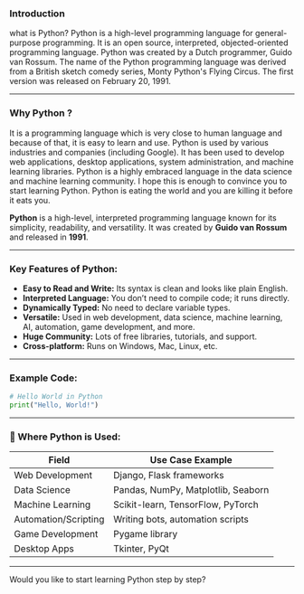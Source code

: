 ### Introduction

what is Python?
Python is a high-level programming language for general-purpose programming. It is an open source, interpreted, objected-oriented programming language. Python was created by a Dutch programmer, Guido van Rossum. The name of the Python programming language was derived from a British sketch comedy series, Monty Python's Flying Circus. The first version was released on February 20, 1991.

---

### Why Python ?
It is a programming language which is very close to human language and because of that, it is easy to learn and use. Python is used by various industries and companies (including Google). It has been used to develop web applications, desktop applications, system administration, and machine learning libraries. Python is a highly embraced language in the data science and machine learning community. I hope this is enough to convince you to start learning Python. Python is eating the world and you are killing it before it eats you.

**Python** is a high-level, interpreted programming language known for its simplicity, readability, and versatility. It was created by **Guido van Rossum** and released in **1991**.

---

### Key Features of Python:

* **Easy to Read and Write:** Its syntax is clean and looks like plain English.
* **Interpreted Language:** You don’t need to compile code; it runs directly.
* **Dynamically Typed:** No need to declare variable types.
* **Versatile:** Used in web development, data science, machine learning, AI, automation, game development, and more.
* **Huge Community:** Lots of free libraries, tutorials, and support.
* **Cross-platform:** Runs on Windows, Mac, Linux, etc.

---

### Example Code:

```python
# Hello World in Python
print("Hello, World!")
```

---

### 🔹 Where Python is Used:

| Field                | Use Case Example                   |
| -------------------- | ---------------------------------- |
| Web Development      | Django, Flask frameworks           |
| Data Science         | Pandas, NumPy, Matplotlib, Seaborn |
| Machine Learning     | Scikit-learn, TensorFlow, PyTorch  |
| Automation/Scripting | Writing bots, automation scripts   |
| Game Development     | Pygame library                     |
| Desktop Apps         | Tkinter, PyQt                      |

---

Would you like to start learning Python step by step?

